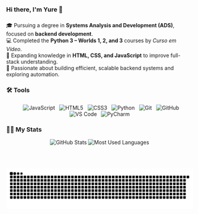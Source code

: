 ### Hi there, I'm Yure 👋
###


🎓 Pursuing a degree in **Systems Analysis and Development (ADS)**, focused on **backend development**.  
💻 Completed the **Python 3 – Worlds 1, 2, and 3** courses by *Curso em Vídeo*.  
🌱 Expanding knowledge in **HTML, CSS, and JavaScript** to improve full-stack understanding.  
🚀 Passionate about building efficient, scalable backend systems and exploring automation.  


### 🛠️ Tools
###
<div align="center">
    <img src="https://cdn.jsdelivr.net/gh/devicons/devicon/icons/javascript/javascript-original.svg" height="40" alt="JavaScript"/>
  <img src="https://cdn.jsdelivr.net/gh/devicons/devicon/icons/html5/html5-original.svg" height="40" alt="HTML5"/>
  <img src="https://cdn.jsdelivr.net/gh/devicons/devicon/icons/css3/css3-original.svg" height="40" alt="CSS3"/>
  <img src="https://cdn.jsdelivr.net/gh/devicons/devicon/icons/python/python-original.svg" height="40" alt="Python"/>
  <img src="https://cdn.jsdelivr.net/gh/devicons/devicon/icons/git/git-original.svg" height="40" alt="Git"/>
  <img src="https://cdn.jsdelivr.net/gh/devicons/devicon/icons/github/github-original.svg" height="40" alt="GitHub"/>
  <img src="https://cdn.jsdelivr.net/gh/devicons/devicon/icons/vscode/vscode-original.svg" height="40" alt="VS Code"/>
  <img src="https://cdn.jsdelivr.net/gh/devicons/devicon/icons/pycharm/pycharm-original.svg" height="40" alt="PyCharm"/>
</div>

### 🐱‍💻 My Stats

<p align="center">
  <img src="https://github-readme-stats.vercel.app/api?username=zryuik&show_icons=true&theme=radical" width="390" alt="GitHub Stats"/>
  <img src="https://github-readme-stats.vercel.app/api/top-langs/?username=zryuik&layout=compact&theme=radical" width="350" alt="Most Used Languages"/>
</p>

        
</a>

<!-- Snake animation -->
<picture>
    <source media="(prefers-color-scheme: dark)" srcset="https://raw.githubusercontent.com/zryuik/zryuik/output/github-contribution-grid-snake-dark.svg">
    <source media="(prefers-color-scheme: light)" srcset="https://raw.githubusercontent.com/zryuik/zryuik/output/github-contribution-grid-snake.svg">
    <img alt="github contribution grid snake animation" src="https://raw.githubusercontent.com/zryuik/zryuik/output/github-contribution-grid-snake.svg">
</picture>
<br><br>



